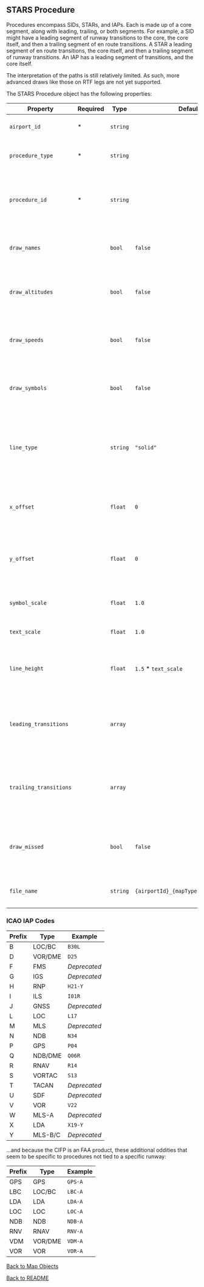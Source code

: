 ## STARS Procedure

Procedures encompass SIDs, STARs, and IAPs. Each is made up of a core segment, along with leading, trailing, or both segments.
For example, a SID might have a leading segment of runway transitions to the core, the core itself, and then a trailing segment
of en route transitions. A STAR a leading segment of en route transitions, the core itself, and then a trailing segment of runway
transitions. An IAP has a leading segment of transitions, and the core itself.

The interpretation of the paths is still relatively limited. As such, more advanced draws like those on RTF legs are not yet supported.

The STARS Procedure object has the following properties:

| Property               | Required | Type     | Default                               | Description                                                                                                                                                          |
| ---------------------- | -------- | -------- | ------------------------------------- | -------------------------------------------------------------------------------------------------------------------------------------------------------------------- |
| `airport_id`           | \*       | `string` |                                       | A string representing the ICAO identifier for the airport.                                                                                                           |
| `procedure_type`       | \*       | `string` |                                       | A string representing the procedure type: `"SID"`, `"STAR"` or `"IAP"`.                                                                                              |
| `procedure_id`         | \*       | `string` |                                       | A string representing the computer code of the procedure. These aren't always straightforward. See [ICAO IAP Codes](#icao-iap-codes) for more detail.                |
| `draw_names`           |          | `bool`   | `false`                               | A boolean value that tells the script to draw the name of the fix near the fix location.                                                                             |
| `draw_altitudes`       |          | `bool`   | `false`                               | A boolean value that tells the script to draw the speed restriction (if present) for the fix near the fix location.                                                  |
| `draw_speeds`          |          | `bool`   | `false`                               | A boolean value that tells the script to draw the altitude restriction(s) (if present) for the fix near the fix location.                                            |
| `draw_symbols`         |          | `bool`   | `false`                               | A boolean value that tells the script to draw a symbol at the fix location. The symbol is driven by the data in the .                                                |
| `line_type`            |          | `string` | `"solid"`                             | A string representing the line type that should be drawn. Supported line types are: `"solid"`, `"longDashed"`, `"shortDashed"`, `"longDashShortDash"`, and `"none"`. |
| `x_offset`             |          | `float`  | `0`                                   | A float value representing the lateral text offset in nautical miles (positive for East and negative for West).                                                      |
| `y_offset`             |          | `float`  | `0`                                   | A float value representing the vertical text offset in nautical miles (positive for North and negative for South).                                                   |
| `symbol_scale`         |          | `float`  | `1.0`                                 | A float value representing the scale of the symbols.                                                                                                                 |
| `text_scale`           |          | `float`  | `1.0`                                 | A float value representing the scale of the text.                                                                                                                    |
| `line_height`          |          | `float`  | `1.5` \* `text_scale`                 | A float value representing the line height of the text, used in spacing the fix name, altitude, and speed.                                                           |
| `leading_transitions`  |          | `array`  |                                       | An array of strings representing the names of the transitions to include. `"ALL"` is available instead of writing each, individually.                                |
| `trailing_transitions` |          | `array`  |                                       | An array of strings representing the names of the transitions to include. `"ALL"` is available instead of writing each, individually.                                |
| `draw_missed`          |          | `bool`   | `false`                               | A boolean value that tells the script to draw the missed approach. (Generally functional but not recommended for use.)                                               |
| `file_name`            |          | `string` | `{airportId}_{mapType}_{procedureId}` | A string representing the filename that the map will be saved to (`"KRDU_STAR_ALDAN"`).                                                                              |

### ICAO IAP Codes

| Prefix | Type    | Example      |
| ------ | ------- | ------------ |
| B      | LOC/BC  | `B30L`       |
| D      | VOR/DME | `D25`        |
| F      | FMS     | _Deprecated_ |
| G      | IGS     | _Deprecated_ |
| H      | RNP     | `H21-Y`      |
| I      | ILS     | `I01R`       |
| J      | GNSS    | _Deprecated_ |
| L      | LOC     | `L17`        |
| M      | MLS     | _Deprecated_ |
| N      | NDB     | `N34`        |
| P      | GPS     | `P04`        |
| Q      | NDB/DME | `Q06R`       |
| R      | RNAV    | `R14`        |
| S      | VORTAC  | `S13`        |
| T      | TACAN   | _Deprecated_ |
| U      | SDF     | _Deprecated_ |
| V      | VOR     | `V22`        |
| W      | MLS-A   | _Deprecated_ |
| X      | LDA     | `X19-Y`      |
| Y      | MLS-B/C | _Deprecated_ |

...and because the CIFP is an FAA product, these additional oddities that seem to be specific to procedures not tied to a specific runway:

| Prefix | Type    | Example |
| ------ | ------- | ------- |
| GPS    | GPS     | `GPS-A` |
| LBC    | LOC/BC  | `LBC-A` |
| LDA    | LDA     | `LDA-A` |
| LOC    | LOC     | `LOC-A` |
| NDB    | NDB     | `NDB-A` |
| RNV    | RNAV    | `RNV-A` |
| VDM    | VOR/DME | `VDM-A` |
| VOR    | VOR     | `VOR-A` |

[Back to Map Objects](./MAP_OBJECTS.md)

[Back to README](../README.md)
